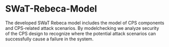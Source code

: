 # SWaT-Rebeca-Model
The developed SWaT Rebeca model includes the model of CPS components and CPS-related attack scenarios. By modelchecking we analyze security of the CPS design to recognize where the potential attack scenarios can successfully cause a failure in the system. 
